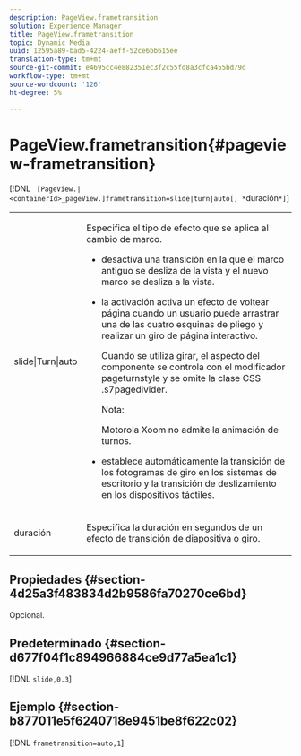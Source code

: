 ```yaml
---
description: PageView.frametransition
solution: Experience Manager
title: PageView.frametransition
topic: Dynamic Media
uuid: 12595a89-bad5-4224-aeff-52ce6bb615ee
translation-type: tm+mt
source-git-commit: e4695cc4e882351ec3f2c55fd8a3cfca455bd79d
workflow-type: tm+mt
source-wordcount: '126'
ht-degree: 5%

---
```



# PageView.frametransition{#pageview-frametransition}

[!DNL ` [PageView.|<containerId>_pageView.]frametransition=slide|turn|auto[, *`duración`*]`]

<table id="table_625D0EEDA21B46FEA3F5CF7DDF769B50"> 
 <tbody> 
  <tr> 
   <td colname="col1"> <p> <span class="codeph"> slide|Turn|auto</span> </p> </td> 
   <td colname="col2"> <p> Especifica el tipo de efecto que se aplica al cambio de marco. </p> <p> 
     <ul id="ul_4224B7C2722A4185A8BD48703D019AA1"> 
      <li id="li_8482037F8E1C4F11A84DF51790A073FE"> <p><span class="codeph"> </span> desactiva una transición en la que el marco antiguo se desliza de la vista y el nuevo marco se desliza a la vista. </p> </li> 
      <li id="li_CE9A99564DF348D0A76AB2A5945155A5"> <p><span class="codeph"> la </span> activación activa un efecto de voltear página cuando un usuario puede arrastrar una de las cuatro esquinas de pliego y realizar un giro de página interactivo. </p> <p>Cuando se utiliza <span class="codeph"> girar</span>, el aspecto del componente se controla con el modificador <span class="codeph"> pageturnstyle</span> y se omite la clase CSS <span class="codeph"> .s7pagedivider</span>. </p> <p>Nota:  <p><span class="codeph"> Motorola Xoom no admite </span> la animación de turnos. </p> </p> </li> 
      <li id="li_79F85B0429CD4B389399FB3823FE767F"> <p> <span class="codeph"> </span> establece automáticamente la transición de los fotogramas de giro en los sistemas de escritorio y la transición de deslizamiento en los dispositivos táctiles. </p> </li> 
     </ul> </p> </td> 
  </tr> 
  <tr> 
   <td colname="col1"> <p><span class="codeph"><span class="varname"> duración</span></span> </p> </td> 
   <td colname="col2"> <p>Especifica la duración en segundos de un efecto de transición de <span class="codeph"> diapositiva</span> o <span class="codeph"> giro</span>. </p> </td> 
  </tr> 
 </tbody> 
</table>

## Propiedades {#section-4d25a3f483834d2b9586fa70270ce6bd}

Opcional.

## Predeterminado {#section-d677f04f1c894966884ce9d77a5ea1c1}

[!DNL `slide,0.3`]

## Ejemplo {#section-b877011e5f6240718e9451be8f622c02}

[!DNL `frametransition=auto,1`]
